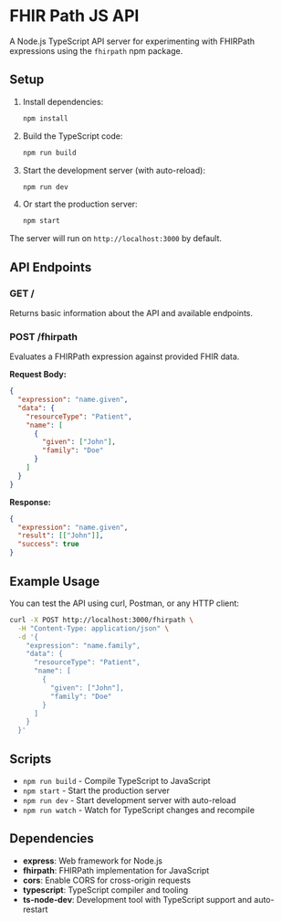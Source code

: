 # FHIR Path JS API

A Node.js TypeScript API server for experimenting with FHIRPath expressions using the `fhirpath` npm package.

## Setup

1. Install dependencies:
   ```bash
   npm install
   ```

2. Build the TypeScript code:
   ```bash
   npm run build
   ```

3. Start the development server (with auto-reload):
   ```bash
   npm run dev
   ```

4. Or start the production server:
   ```bash
   npm start
   ```

The server will run on `http://localhost:3000` by default.

## API Endpoints

### GET /
Returns basic information about the API and available endpoints.

### POST /fhirpath
Evaluates a FHIRPath expression against provided FHIR data.

**Request Body:**
```json
{
  "expression": "name.given",
  "data": {
    "resourceType": "Patient",
    "name": [
      {
        "given": ["John"],
        "family": "Doe"
      }
    ]
  }
}
```

**Response:**
```json
{
  "expression": "name.given",
  "result": [["John"]],
  "success": true
}
```

## Example Usage

You can test the API using curl, Postman, or any HTTP client:

```bash
curl -X POST http://localhost:3000/fhirpath \
  -H "Content-Type: application/json" \
  -d '{
    "expression": "name.family",
    "data": {
      "resourceType": "Patient",
      "name": [
        {
          "given": ["John"],
          "family": "Doe"
        }
      ]
    }
  }'
```

## Scripts

- `npm run build` - Compile TypeScript to JavaScript
- `npm start` - Start the production server
- `npm run dev` - Start development server with auto-reload
- `npm run watch` - Watch for TypeScript changes and recompile

## Dependencies

- **express**: Web framework for Node.js
- **fhirpath**: FHIRPath implementation for JavaScript
- **cors**: Enable CORS for cross-origin requests
- **typescript**: TypeScript compiler and tooling
- **ts-node-dev**: Development tool with TypeScript support and auto-restart
